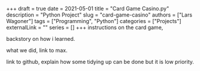 +++ 
draft = true
date = 2021-05-01
title = "Card Game Casino.py"
description = "Python Project"
slug = "card-game-casino"
authors = ["Lars Wagoner"]
tags = ["Programming", "Python"]
categories = ["Projects"]
externalLink = ""
series = []
+++
instructions on the card game,

backstory on how i learned.

what we did, link to max. 

link to github, explain how some tidying up can be done but it is low priority. 
